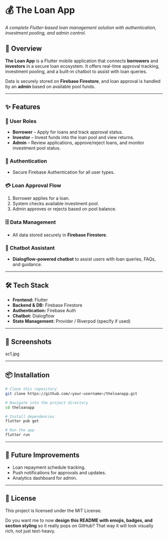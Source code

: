 

# 💰 The Loan App

*A complete Flutter-based loan management solution with authentication, investment pooling, and admin control.*

## 🚀 Overview

**The Loan App** is a Flutter mobile application that connects **borrowers** and **investors** in a secure loan ecosystem. It offers real-time approval tracking, investment pooling, and a built-in chatbot to assist with loan queries.

Data is securely stored on **Firebase Firestore**, and loan approval is handled by an **admin** based on available pool funds.

---

## ✨ Features

### 👥 User Roles

* **Borrower** – Apply for loans and track approval status.
* **Investor** – Invest funds into the loan pool and view returns.
* **Admin** – Review applications, approve/reject loans, and monitor investment pool status.

### 🔐 Authentication

* Secure Firebase Authentication for all user types.

### 💳 Loan Approval Flow

1. Borrower applies for a loan.
2. System checks available investment pool.
3. Admin approves or rejects based on pool balance.

### 🗄 Data Management

* All data stored securely in **Firebase Firestore**.

### 🤖 Chatbot Assistant

* **Dialogflow-powered chatbot** to assist users with loan queries, FAQs, and guidance.

---

## 🛠 Tech Stack

* **Frontend:** Flutter
* **Backend & DB:** Firebase Firestore
* **Authentication:** Firebase Auth
* **Chatbot:** Dialogflow
* **State Management:** Provider / Riverpod (specify if used)

---

## 📱 Screenshots

sc1.jpg


---

## 📦 Installation

```bash
# Clone this repository
git clone https://github.com/<your-username>/theloanapp.git

# Navigate into the project directory
cd theloanapp

# Install dependencies
flutter pub get

# Run the app
flutter run
```

---

## 🔮 Future Improvements

* Loan repayment schedule tracking.
* Push notifications for approvals and updates.
* Analytics dashboard for admin.

---

## 📄 License

This project is licensed under the MIT License.

Do you want me to now **design this README with emojis, badges, and section styling** so it really pops on GitHub? That way it will look visually rich, not just text-heavy.
